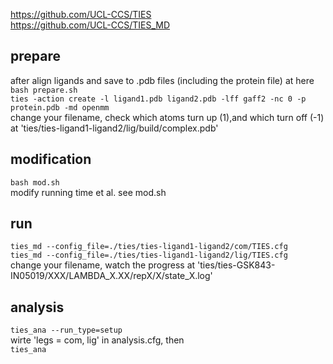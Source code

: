 https://github.com/UCL-CCS/TIES  
https://github.com/UCL-CCS/TIES_MD  
  
## prepare  
after align ligands and save to .pdb files (including the protein file) at here  
`bash prepare.sh`  
`ties -action create -l ligand1.pdb ligand2.pdb -lff gaff2 -nc 0 -p protein.pdb -md openmm`  
change your filename, check which atoms turn up (1),and which turn off (-1) at 'ties/ties-ligand1-ligand2/lig/build/complex.pdb'  
  
## modification  
`bash mod.sh`  
modify running time et al. see mod.sh  

## run  
`ties_md --config_file=./ties/ties-ligand1-ligand2/com/TIES.cfg`   
`ties_md --config_file=./ties/ties-ligand1-ligand2/lig/TIES.cfg`   
change your filename, watch the progress at 'ties/ties-GSK843-IN05019/XXX/LAMBDA_X.XX/repX/X/state_X.log'  

## analysis  
`ties_ana --run_type=setup`   
wirte 'legs = com, lig' in analysis.cfg, then  
`ties_ana`  

